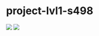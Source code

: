 # project-lvl1-s498
[![](https://jitpack.io/v/miuli13/project-lvl1-s498.svg)](https://jitpack.io/#miuli13/project-lvl1-s498)
[![](https://travis-ci.org/miuli13/project-lvl1-s498.svg)](https://travis-ci.org/miuli13/project-lvl1-s498)
